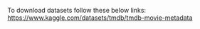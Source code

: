 To download datasets follow these below links:
https://www.kaggle.com/datasets/tmdb/tmdb-movie-metadata
